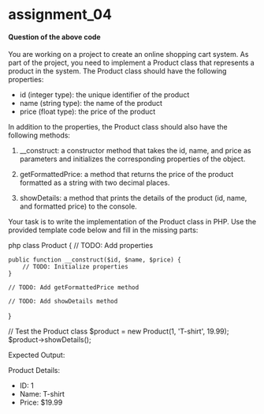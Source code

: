 # assignment_04

####  Question of the above code ####

You are working on a project to create an online shopping cart system. As part of the project, you need to implement a Product class that represents a product in the system. The Product class should have the following properties:

- id (integer type): the unique identifier of the product
- name (string type): the name of the product
- price (float type): the price of the product

In addition to the properties, the Product class should also have the following methods:

1. __construct: a constructor method that takes the id, name, and price as parameters and initializes the corresponding properties of the object.

2. getFormattedPrice: a method that returns the price of the product formatted as a string with two decimal places.

3. showDetails: a method that prints the details of the product (id, name, and formatted price) to the console.

Your task is to write the implementation of the Product class in PHP. Use the provided template code below and fill in the missing parts:

php
class Product {
    // TODO: Add properties
    
    public function __construct($id, $name, $price) {
        // TODO: Initialize properties
    }

    // TODO: Add getFormattedPrice method

    // TODO: Add showDetails method
}

// Test the Product class
$product = new Product(1, 'T-shirt', 19.99);
$product->showDetails();


Expected Output:

Product Details:
- ID: 1
- Name: T-shirt
- Price: $19.99
